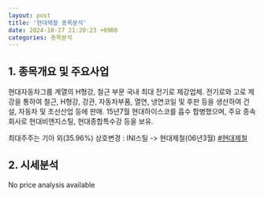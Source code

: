 ```yaml
---
layout: post
title: '현대제철 종목분석'
date: 2024-10-27 21:20:23 +0900
categories: 종목분석
---
```


## 1. 종목개요 및 주요사업

현대자동차그룹 계열의 H형강, 철근 부문 국내 최대 전기로 제강업체. 전기로와 고로 제강을 통하여 철근, H형강, 강관, 자동차부품, 열연, 냉연코일 및 후판 등을 생산하여 건설, 자동차 및 조선산업 등에 판매. 15년7월 현대하이스코를 흡수 합병했으며, 주요 종속회사로 현대비앤지스틸, 현대종합특수강 등을 보유. 

최대주주는 기아 외(35.96%)  상호변경 : INI스틸 -> 현대제철(06년3월)
[#현대제철](#)

## 2. 시세분석

No price analysis available
